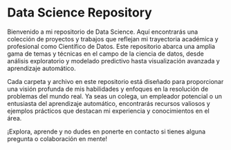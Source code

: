 # Data Science Repository

Bienvenido a mi repositorio de Data Science. Aquí encontrarás una colección de proyectos y trabajos que reflejan mi trayectoria académica y profesional como Científico de Datos. Este repositorio abarca una amplia gama de temas y técnicas en el campo de la ciencia de datos, desde análisis exploratorio y modelado predictivo hasta visualización avanzada y aprendizaje automático.

Cada carpeta y archivo en este repositorio está diseñado para proporcionar una visión profunda de mis habilidades y enfoques en la resolución de problemas del mundo real. Ya seas un colega, un empleador potencial o un entusiasta del aprendizaje automático, encontrarás recursos valiosos y ejemplos prácticos que destacan mi experiencia y conocimientos en el área.

¡Explora, aprende y no dudes en ponerte en contacto si tienes alguna pregunta o colaboración en mente!
